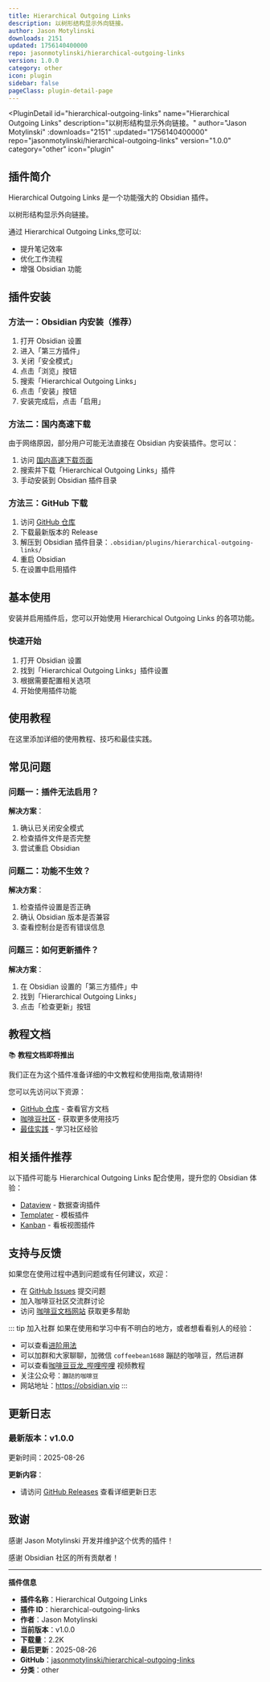 ```yaml
---
title: Hierarchical Outgoing Links
description: 以树形结构显示外向链接。
author: Jason Motylinski
downloads: 2151
updated: 1756140400000
repo: jasonmotylinski/hierarchical-outgoing-links
version: 1.0.0
category: other
icon: plugin
sidebar: false
pageClass: plugin-detail-page
---
```


<PluginDetail
  id="hierarchical-outgoing-links"
  name="Hierarchical Outgoing Links"
  description="以树形结构显示外向链接。"
  author="Jason Motylinski"
  :downloads="2151"
  :updated="1756140400000"
  repo="jasonmotylinski/hierarchical-outgoing-links"
  version="1.0.0"
  category="other"
  icon="plugin"
>

<!-- AUTO_GENERATED_START -->
## 插件简介

Hierarchical Outgoing Links 是一个功能强大的 Obsidian 插件。

以树形结构显示外向链接。

通过 Hierarchical Outgoing Links,您可以:

- 提升笔记效率
- 优化工作流程
- 增强 Obsidian 功能

<!-- AUTO_GENERATED_END -->

<!-- AUTO_GENERATED_START -->
## 插件安装

### 方法一：Obsidian 内安装（推荐）

1. 打开 Obsidian 设置
2. 进入「第三方插件」
3. 关闭「安全模式」
4. 点击「浏览」按钮
5. 搜索「Hierarchical Outgoing Links」
6. 点击「安装」按钮
7. 安装完成后，点击「启用」

### 方法二：国内高速下载

由于网络原因，部分用户可能无法直接在 Obsidian 内安装插件。您可以：

1. 访问 [国内高速下载页面](/zh/documentation/obsidian-plugins-download.html)
2. 搜索并下载「Hierarchical Outgoing Links」插件
3. 手动安装到 Obsidian 插件目录

### 方法三：GitHub 下载

1. 访问 [GitHub 仓库](https://github.com/jasonmotylinski/hierarchical-outgoing-links)
2. 下载最新版本的 Release
3. 解压到 Obsidian 插件目录：`.obsidian/plugins/hierarchical-outgoing-links/`
4. 重启 Obsidian
5. 在设置中启用插件

## 基本使用

安装并启用插件后，您可以开始使用 Hierarchical Outgoing Links 的各项功能。

### 快速开始

1. 打开 Obsidian 设置
2. 找到「Hierarchical Outgoing Links」插件设置
3. 根据需要配置相关选项
4. 开始使用插件功能

<!-- AUTO_GENERATED_END -->

<!-- CUSTOM_CONTENT_START:tutorial -->
## 使用教程

在这里添加详细的使用教程、技巧和最佳实践。

<!-- CUSTOM_CONTENT_END:tutorial -->

<!-- SHARED_CONTENT_START -->
## 常见问题

### 问题一：插件无法启用？

**解决方案**：
1. 确认已关闭安全模式
2. 检查插件文件是否完整
3. 尝试重启 Obsidian

### 问题二：功能不生效？

**解决方案**：
1. 检查插件设置是否正确
2. 确认 Obsidian 版本是否兼容
3. 查看控制台是否有错误信息

### 问题三：如何更新插件？

**解决方案**：
1. 在 Obsidian 设置的「第三方插件」中
2. 找到「Hierarchical Outgoing Links」
3. 点击「检查更新」按钮

## 教程文档

📚 **教程文档即将推出**

我们正在为这个插件准备详细的中文教程和使用指南,敬请期待!

您可以先访问以下资源：
- [GitHub 仓库](https://github.com/jasonmotylinski/hierarchical-outgoing-links) - 查看官方文档
- [咖啡豆社区](/zh/bases/) - 获取更多使用技巧
- [最佳实践](/zh/best-practices/) - 学习社区经验

## 相关插件推荐

以下插件可能与 Hierarchical Outgoing Links 配合使用，提升您的 Obsidian 体验：

- [Dataview](/zh/plugins/dataview.html) - 数据查询插件
- [Templater](/zh/plugins/templater-obsidian.html) - 模板插件
- [Kanban](/zh/plugins/obsidian-kanban.html) - 看板视图插件

## 支持与反馈

如果您在使用过程中遇到问题或有任何建议，欢迎：

- 在 [GitHub Issues](https://github.com/jasonmotylinski/hierarchical-outgoing-links/issues) 提交问题
- 加入咖啡豆社区交流群讨论
- 访问 [咖啡豆文档网站](https://obsidian.vip) 获取更多帮助

::: tip 加入社群
如果在使用和学习中有不明白的地方，或者想看看别人的经验：
- 可以查看[进阶用法](/zh/advanced)
- 可以加群和大家聊聊，加微信 `coffeebean1688` 蹦跶的咖啡豆，然后进群
- 可以查看[咖啡豆豆龙_哔哩哔哩](https://space.bilibili.com/618777356) 视频教程
- 关注公众号：`蹦跶的咖啡豆`
- 网站地址：https://obsidian.vip
:::
<!-- SHARED_CONTENT_END -->

<!-- AUTO_GENERATED_START -->
## 更新日志

### 最新版本：v1.0.0

更新时间：2025-08-26

**更新内容**：
- 请访问 [GitHub Releases](https://github.com/jasonmotylinski/hierarchical-outgoing-links/releases) 查看详细更新日志

## 致谢

感谢 Jason Motylinski 开发并维护这个优秀的插件！

感谢 Obsidian 社区的所有贡献者！

---

**插件信息**
- **插件名称**：Hierarchical Outgoing Links
- **插件 ID**：hierarchical-outgoing-links
- **作者**：Jason Motylinski
- **当前版本**：v1.0.0
- **下载量**：2.2K
- **最后更新**：2025-08-26
- **GitHub**：[jasonmotylinski/hierarchical-outgoing-links](https://github.com/jasonmotylinski/hierarchical-outgoing-links)
- **分类**：other
<!-- AUTO_GENERATED_END -->

</PluginDetail>

